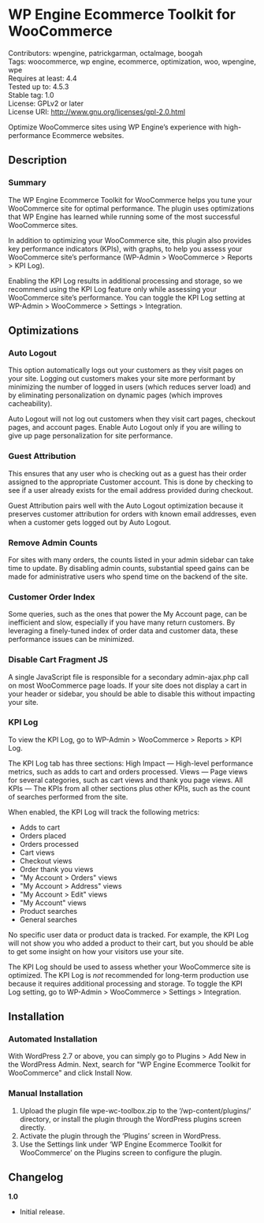 # WP Engine Ecommerce Toolkit for WooCommerce

Contributors: wpengine, patrickgarman, octalmage, boogah  
Tags: woocommerce, wp engine, ecommerce, optimization, woo, wpengine, wpe  
Requires at least: 4.4  
Tested up to: 4.5.3  
Stable tag: 1.0  
License: GPLv2 or later  
License URI: http://www.gnu.org/licenses/gpl-2.0.html  

Optimize WooCommerce sites using WP Engine’s experience with high-performance Ecommerce websites.

## Description


### Summary

The WP Engine Ecommerce Toolkit for WooCommerce helps you tune your WooCommerce site for optimal performance. The plugin uses optimizations that WP Engine has learned while running some of the most successful WooCommerce sites.

In addition to optimizing your WooCommerce site, this plugin also provides key performance indicators (KPIs), with graphs, to help you assess your WooCommerce site’s performance (WP-Admin > WooCommerce > Reports > KPI Log).

Enabling the KPI Log results in additional processing and storage, so we recommend using the KPI Log feature only while assessing your WooCommerce site’s performance. You can toggle the KPI Log setting at WP-Admin > WooCommerce > Settings > Integration.

## Optimizations

### Auto Logout

This option automatically logs out your customers as they visit pages on your site. Logging out customers makes your site more performant by minimizing the number of logged in users (which reduces server load) and by eliminating personalization on dynamic pages (which improves cacheability).

Auto Logout will not log out customers when they visit cart pages, checkout pages, and account pages. Enable Auto Logout only if you are willing to give up page personalization for site performance.

### Guest Attribution

This ensures that any user who is checking out as a guest has their order assigned to the appropriate Customer account. This is done by checking to see if a user already exists for the email address provided during checkout.

Guest Attribution pairs well with the Auto Logout optimization because it preserves customer attribution for orders with known email addresses, even when a customer gets logged out by Auto Logout.

### Remove Admin Counts

For sites with many orders, the counts listed in your admin sidebar can take time to update. By disabling admin counts, substantial speed gains can be made for administrative users who spend time on the backend of the site.

### Customer Order Index

Some queries, such as the ones that power the My Account page, can be inefficient and slow, especially if you have many return customers. By leveraging a finely-tuned index of order data and customer data, these performance issues can be minimized.

### Disable Cart Fragment JS

A single JavaScript file is responsible for a secondary admin-ajax.php call on most WooCommerce page loads. If your site does not display a cart in your header or sidebar, you should be able to disable this without impacting your site.

### KPI Log

To view the KPI Log, go to WP-Admin > WooCommerce > Reports > KPI Log.

The KPI Log tab has three sections:
High Impact — High-level performance metrics, such as adds to cart and orders processed.
Views — Page views for several categories, such as cart views and thank you page views.
All KPIs — The KPIs from all other sections plus other KPIs, such as the count of searches performed from the site.

When enabled, the KPI Log will track the following metrics:

* Adds to cart
* Orders placed
* Orders processed
* Cart views
* Checkout views
* Order thank you views
* "My Account > Orders" views
* "My Account > Address" views
* "My Account > Edit" views
* "My Account" views
* Product searches
* General searches

No specific user data or product data is tracked. For example, the KPI Log will not show you who added a product to their cart, but you should be able to get some insight on how your visitors use your site.

The KPI Log should be used to assess whether your WooCommerce site is optimized. The KPI Log is *not* recommended for long-term production use because it requires additional processing and storage. To toggle the KPI Log setting, go to WP-Admin > WooCommerce > Settings > Integration.

## Installation


### Automated Installation

With WordPress 2.7 or above, you can simply go to Plugins > Add New in the WordPress Admin. Next, search for "WP Engine Ecommerce Toolkit for WooCommerce" and click Install Now. 

### Manual Installation

1. Upload the plugin file wpe-wc-toolbox.zip to the ‘/wp-content/plugins/’ directory, or install the plugin through the WordPress plugins screen directly.
2. Activate the plugin through the ‘Plugins’ screen in WordPress.
3. Use the Settings link under ‘WP Engine Ecommerce Toolkit for WooCommerce’ on the Plugins screen to configure the plugin.

## Changelog

**1.0**
* Initial release.
